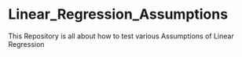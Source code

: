 # Linear_Regression_Assumptions
This Repository is all about how to test various Assumptions of Linear Regression
